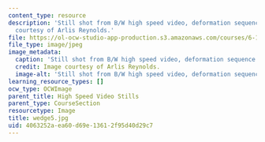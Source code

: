 ```yaml
---
content_type: resource
description: 'Still shot from B/W high speed video, deformation sequence #5. Image
  courtesy of Arlis Reynolds.'
file: https://ol-ocw-studio-app-production.s3.amazonaws.com/courses/6-163-strobe-project-laboratory-fall-2005/4063252aea60d69e13612f95d40d29c7_wedge5.jpg
file_type: image/jpeg
image_metadata:
  caption: 'Still shot from B/W high speed video, deformation sequence #5.'
  credit: Image courtesy of Arlis Reynolds.
  image-alt: 'Still shot from B/W high speed video, deformation sequence #5.'
learning_resource_types: []
ocw_type: OCWImage
parent_title: High Speed Video Stills
parent_type: CourseSection
resourcetype: Image
title: wedge5.jpg
uid: 4063252a-ea60-d69e-1361-2f95d40d29c7
---
```


